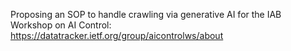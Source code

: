 Proposing an SOP to handle crawling via generative AI for the IAB Workshop on AI Control: https://datatracker.ietf.org/group/aicontrolws/about
